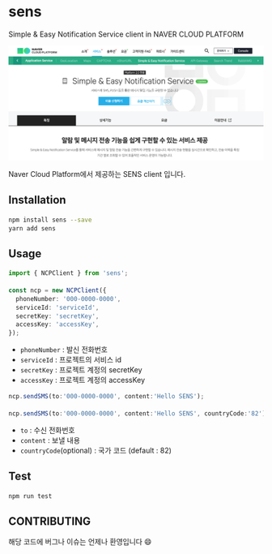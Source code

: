 # sens

Simple &amp; Easy Notification Service client in NAVER CLOUD PLATFORM

![readme](/assets/readme.png)

Naver Cloud Platform에서 제공하는 SENS client 입니다.

## Installation

```sh
npm install sens --save
yarn add sens
```

## Usage

```typescript
import { NCPClient } from 'sens';

const ncp = new NCPClient({
  phoneNumber: '000-0000-0000',
  serviceId: 'serviceId',
  secretKey: 'secretKey',
  accessKey: 'accessKey',
});
```

- `phoneNumber` : 발신 전화번호
- `serviceId` : 프로젝트의 서비스 id
- `secretKey` : 프로젝트 계정의 secretKey
- `accessKey` : 프로젝트 계정의 accessKey

```typescript
ncp.sendSMS(to:'000-0000-0000', content:'Hello SENS');

ncp.sendSMS(to:'000-0000-0000', content:'Hello SENS', countryCode:'82');
```

- `to` : 수신 전화번호
- `content` : 보낼 내용
- `countryCode`(optional) : 국가 코드 (default : 82)

## Test

```sh
npm run test
```

## CONTRIBUTING

해당 코드에 버그나 이슈는 언제나 환영입니다 :smile:
